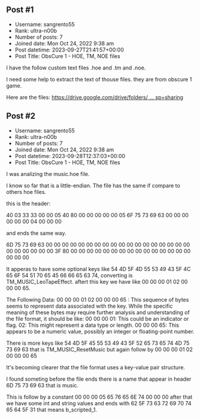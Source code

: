 ## Post #1
- Username: sangrento55
- Rank: ultra-n00b
- Number of posts: 7
- Joined date: Mon Oct 24, 2022 9:38 am
- Post datetime: 2023-09-27T21:41:57+00:00
- Post Title: ObsCure 1 - HOE, TM, NOE files

I have the follow custom text files .hoe and .tm and .noe.

I need some help to extract the text of thouse files. they are from obscure 1 game.

Here are the files:
[https://drive.google.com/drive/folders/ ... sp=sharing](https://drive.google.com/drive/folders/1PSEr3_SV1zR_Me1SybX12GRcoKMdMeKj?usp=sharing)
## Post #2
- Username: sangrento55
- Rank: ultra-n00b
- Number of posts: 7
- Joined date: Mon Oct 24, 2022 9:38 am
- Post datetime: 2023-09-28T12:37:03+00:00
- Post Title: ObsCure 1 - HOE, TM, NOE files

I was analizing the music.hoe file.

I know so far that is a little-endian.
The file has the same if compare to others hoe files.

this is the header:

40 03 33 33 00 00 05 40 80 00 00 00 00 00 05
6F 75 73 69 63 00 00 00 00 00 00 04 00 00 00

and ends the same way.

6D 75 73 69 63 00 00 00 00 00 00 00 00 00 00 00 00 00 00 00 00 00 00 00 00 00 00 00 00 3F 80 00 00 00 00 00 00 00 00 00 00 00 00 00 00 00 00 00 00 

It apperas to have some optional keys like 54 4D 5F 4D 55 53 49 43 5F 4C 65 6F 54 51 70 65 45 66 66 65 63 74, converting is TM_MUSIC_LeoTapeEffect.
aftert this key we have like 00 00 00 01 02 00 00 00 65.

The Following Data: 00 00 00 01 02 00 00 00 65 :
This sequence of bytes seems to represent data associated with the key. While the specific meaning of these bytes may require further analysis and understanding of the file format, it should be like:
00 00 00 01: This could be an indicator or flag.
02: This might represent a data type or length.
00 00 00 65: This appears to be a numeric value, possibly an integer or floating-point number.

There is more keys like 54 4D 5F 45 55 53 49 43 5F 52 65 73 65 74 4D 75 73 69 63 that is TM_MUSIC_ResetMusic but again follow by 00 00 00 01 02 00 00 00 65

It's becoming clearer that the file format uses a key-value pair structure.

I found someting before the file ends there is a name that appear in header 6D 75 73 69 63 that is music. 

This is follow by a constant 00 00 00 05 65 76 65 6E 74 00 00 00 after that we have some int and string values and ends with 62 5F 73 63 72 69 70 74 65 64 5F 31 that means b_scripted_1.
